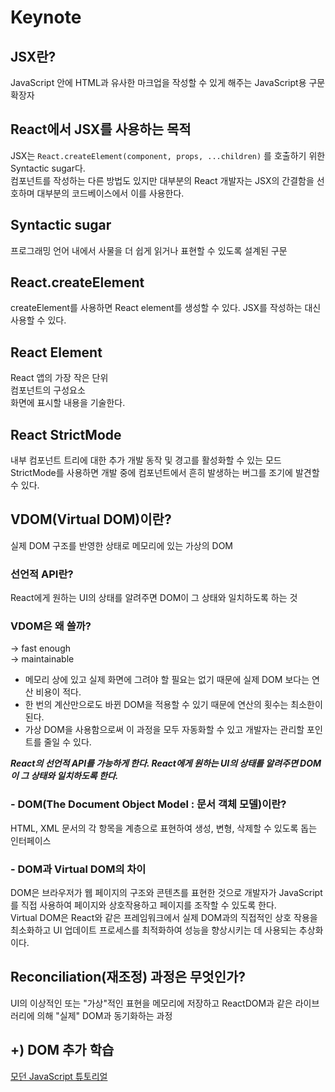 # Keynote

## JSX란?

JavaScript 안에 HTML과 유사한 마크업을 작성할 수 있게 해주는 JavaScript용 구문 확장자

## React에서 JSX를 사용하는 목적

JSX는 `React.createElement(component, props, ...children)` 를 호출하기 위한 Syntactic sugar다.  
컴포넌트를 작성하는 다른 방법도 있지만 대부분의 React 개발자는 JSX의 간결함을 선호하며  대부분의 코드베이스에서 이를 사용한다.

## Syntactic sugar

프로그래밍 언어 내에서 사물을 더 쉽게 읽거나 표현할 수 있도록 설계된 구문

## React.createElement

createElement를 사용하면 React element를 생성할 수 있다. JSX를 작성하는 대신 사용할 수 있다.

## React Element

React 앱의 가장 작은 단위  
컴포넌트의 구성요소  
화면에 표시할 내용을 기술한다.  

## React StrictMode

내부 컴포넌트 트리에 대한 추가 개발 동작 및 경고를 활성화할 수 있는 모드  
StrictMode를 사용하면 개발 중에 컴포넌트에서 흔히 발생하는 버그를 조기에 발견할 수 있다.

## VDOM(Virtual DOM)이란?

실제 DOM 구조를 반영한 상태로 메모리에 있는 가상의 DOM  

### 선언적 API란?

React에게 원하는 UI의 상태를 알려주면 DOM이 그 상태와 일치하도록 하는 것

### VDOM은 왜 쓸까?

→ fast enough  
→ maintainable  

- 메모리 상에 있고 실제 화면에 그려야 할 필요는 없기 때문에 실제 DOM 보다는 연산 비용이 적다.  
- 한 번의 계산만으로도 바뀐 DOM을 적용할 수 있기 때문에 연산의 횟수는 최소한이 된다.  
- 가상 DOM을 사용함으로써 이 과정을 모두 자동화할 수 있고 개발자는 관리할 포인트를 줄일 수 있다.

**_React의 선언적 API를 가능하게 한다. React에게 원하는 UI의 상태를 알려주면 DOM이 그 상태와 일치하도록 한다._**

### - DOM(The Document Object Model : 문서 객체 모델)이란?

HTML, XML 문서의 각 항목을 계층으로 표현하여 생성, 변형, 삭제할 수 있도록 돕는 인터페이스

### - DOM과 Virtual DOM의 차이

DOM은 브라우저가 웹 페이지의 구조와 콘텐츠를 표현한 것으로 개발자가 JavaScript를 직접 사용하여 페이지와 상호작용하고 페이지를 조작할 수 있도록 한다.  
Virtual DOM은 React와 같은 프레임워크에서 실제 DOM과의 직접적인 상호 작용을 최소화하고 UI 업데이트 프로세스를 최적화하여 성능을 향상시키는 데 사용되는 추상화이다.

## Reconciliation(재조정) 과정은 무엇인가?

UI의 이상적인 또는 "가상"적인 표현을 메모리에 저장하고 ReactDOM과 같은 라이브러리에 의해 "실제" DOM과 동기화하는 과정

## +) DOM 추가 학습

[모던 JavaScript 튜토리얼](https://ko.javascript.info/)
